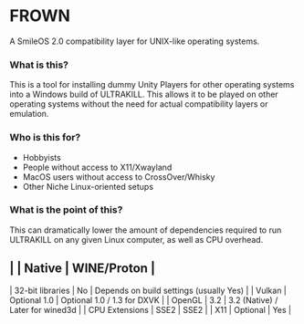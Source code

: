 # FROWN
A SmileOS 2.0 compatibility layer for UNIX-like operating systems.

### What is this?
This is a tool for installing dummy Unity Players for other operating systems into a Windows build of ULTRAKILL. This allows it to be played on other operating systems without the need for actual compatibility layers or emulation.

### Who is this for?
- Hobbyists
- People without access to X11/Xwayland
- MacOS users without access to CrossOver/Whisky
- Other Niche Linux-oriented setups

### What is the point of this?
This can dramatically lower the amount of dependencies required to run ULTRAKILL on any given Linux computer, as well as CPU overhead.

|                  | Native           | WINE/Proton                                |
------------------------------------------------------------------------------------
| 32-bit libraries | No               | Depends on build settings (usually Yes)    |
| Vulkan           | Optional 1.0     | Optional 1.0 / 1.3 for DXVK                |
| OpenGL           | 3.2              | 3.2 (Native) / Later for wined3d           |
| CPU Extensions   | SSE2             | SSE2                                       |
| X11              | Optional         | Yes                                        |
